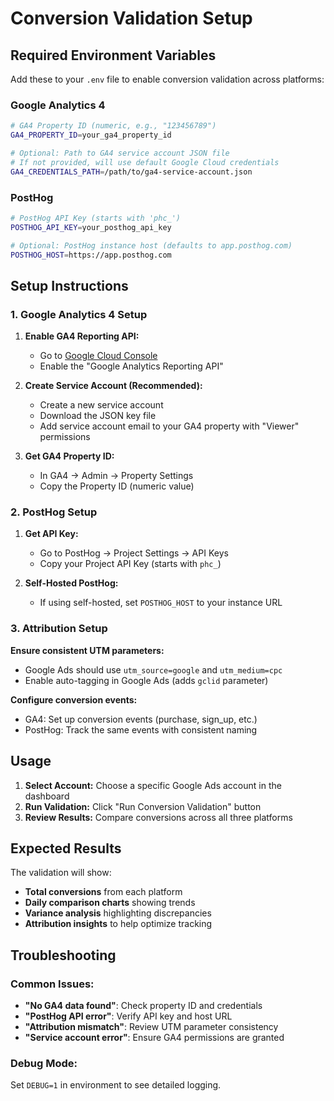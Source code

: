 # Conversion Validation Setup

## Required Environment Variables

Add these to your `.env` file to enable conversion validation across platforms:

### Google Analytics 4
```bash
# GA4 Property ID (numeric, e.g., "123456789")
GA4_PROPERTY_ID=your_ga4_property_id

# Optional: Path to GA4 service account JSON file
# If not provided, will use default Google Cloud credentials
GA4_CREDENTIALS_PATH=/path/to/ga4-service-account.json
```

### PostHog  
```bash
# PostHog API Key (starts with 'phc_')
POSTHOG_API_KEY=your_posthog_api_key

# Optional: PostHog instance host (defaults to app.posthog.com)
POSTHOG_HOST=https://app.posthog.com
```

## Setup Instructions

### 1. Google Analytics 4 Setup

1. **Enable GA4 Reporting API:**
   - Go to [Google Cloud Console](https://console.cloud.google.com)
   - Enable the "Google Analytics Reporting API"

2. **Create Service Account (Recommended):**
   - Create a new service account 
   - Download the JSON key file
   - Add service account email to your GA4 property with "Viewer" permissions

3. **Get GA4 Property ID:**
   - In GA4 → Admin → Property Settings
   - Copy the Property ID (numeric value)

### 2. PostHog Setup

1. **Get API Key:**
   - Go to PostHog → Project Settings → API Keys
   - Copy your Project API Key (starts with `phc_`)

2. **Self-Hosted PostHog:**
   - If using self-hosted, set `POSTHOG_HOST` to your instance URL

### 3. Attribution Setup

**Ensure consistent UTM parameters:**
- Google Ads should use `utm_source=google` and `utm_medium=cpc`
- Enable auto-tagging in Google Ads (adds `gclid` parameter)

**Configure conversion events:**
- GA4: Set up conversion events (purchase, sign_up, etc.)
- PostHog: Track the same events with consistent naming

## Usage

1. **Select Account:** Choose a specific Google Ads account in the dashboard
2. **Run Validation:** Click "Run Conversion Validation" button
3. **Review Results:** Compare conversions across all three platforms

## Expected Results

The validation will show:
- **Total conversions** from each platform
- **Daily comparison charts** showing trends
- **Variance analysis** highlighting discrepancies
- **Attribution insights** to help optimize tracking

## Troubleshooting

### Common Issues:
- **"No GA4 data found"**: Check property ID and credentials
- **"PostHog API error"**: Verify API key and host URL  
- **"Attribution mismatch"**: Review UTM parameter consistency
- **"Service account error"**: Ensure GA4 permissions are granted

### Debug Mode:
Set `DEBUG=1` in environment to see detailed logging.
